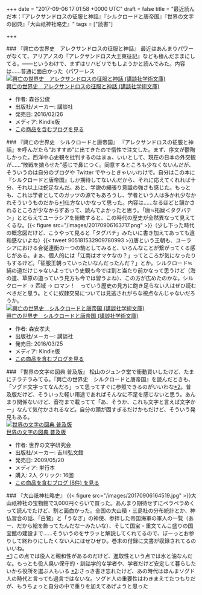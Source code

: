 
+++
date = "2017-09-06 17:01:58 +0000 UTC"
draft = false
title = "最近読んだ本：『アレクサンドロスの征服と神話』『シルクロードと唐帝国』『世界の文字の図典』『大山祇神社略史』"
tags = ["読書"]

+++
<div class="section">
    ### 『興亡の世界史　アレクサンドロスの征服と神話』
    最近はあんまりパワーがなくて、アリアノスの『アレクサンドロス大王東征記』なども積んだままにしてる。――というわけで、まずはリハビリでもしようかと読んでみた。内容は……普通に面白かった（パワーレス<div class="hatena-asin-detail"><a href="http://www.amazon.co.jp/exec/obidos/ASIN/B01BWMRJWG/bestylesnet-22/"><img src="https://images-fe.ssl-images-amazon.com/images/I/61wmDDr1FsL._SL160_.jpg" class="hatena-asin-detail-image" alt="興亡の世界史　アレクサンドロスの征服と神話 (講談社学術文庫)" title="興亡の世界史　アレクサンドロスの征服と神話 (講談社学術文庫)"/></a><div class="hatena-asin-detail-info"><a href="http://www.amazon.co.jp/exec/obidos/ASIN/B01BWMRJWG/bestylesnet-22/">興亡の世界史　アレクサンドロスの征服と神話 (講談社学術文庫)</a><ul><li><span class="hatena-asin-detail-label">作者:</span> 森谷公俊</li><li><span class="hatena-asin-detail-label">出版社/メーカー:</span> 講談社</li><li><span class="hatena-asin-detail-label">発売日:</span> 2016/02/26</li><li><span class="hatena-asin-detail-label">メディア:</span> Kindle版</li><li><a href="http://d.hatena.ne.jp/asin/B01BWMRJWG/bestylesnet-22" target="_blank">この商品を含むブログを見る</a></li></ul></div><div class="hatena-asin-detail-foot"></div></div>

</div>
<div class="section">
    ### 『興亡の世界史　シルクロードと唐帝国』
    『アレクサンドロスの征服と神話』を呼んだたら“おすすめ”に出てきたので惰性で注文した。まず、序文が鬱陶しかった。西洋中心史観を批判するのはまぁ、いいとして、現在の日本の外交観が……“敗戦を拗らせた”感じで鼻につく。同意するところも少なくないんだが、そういうのは自分のブログや Twitter でやっときゃいいわけで。自分はこの本に『シルクロードと唐帝国』しか期待してないんだから、それに応えてくれれば十分、それ以上は蛇足なんだ。あと、学説の縄張り意識の強さも感じた。もっとも、これは学者としてのガッツの源でもあろうし、学者という人は多かれ少なかれそういうものだから<a href="#f-3317ef37" name="fn-3317ef37" title="この点では役人と親和性があるのだけど、進取性という点では水と油なんだな。もっとも役人臭い保守的・訓詁学的な学者や、学者だけど安定して暮らしたいから役所を選ぶ人もいる">*1</a>仕方ないかなって思った。内容は……なるほどと頷かされるところが少なからずあって、読んでよかったと思う。「唐≒拓跋＜タグバチ＞」ととらえてユーラシアを俯瞰すると、この時代の歴史が全然異なって見えてくるな。{{< figure src="/images/20170906163717.png"  >}}（少し下った時代の概念図だけど、こうやって見ると「タグバチ」みたいに書き加えてあっても違和感ないよね）{{< tweet 905181532909780993 >}}唐という王朝も、ユーラシアにおける合従連衡の一つの駒としてみると、いろんなことが繋がってくる感じがある。まぁ、個人的には「江南はオマケなの？」ってところが気になったりもするけど。「征服王朝っていったいなんだったんだ？」とか。シルクロード≒絹の道だけじゃないよっていう史観も今では割と当たり前かなって思うけど（海の道、草原の道っていう見方も今では習うよね）、この方が広めたのかな。シルクロード → 西域 → ロマン！　っていう歴史の見方に飽き足らない人はぜひ読むべきだと思う。とくに奴隷交易については見逃されがちな視点なんじゃないだろうか。<div class="hatena-asin-detail"><a href="http://www.amazon.co.jp/exec/obidos/ASIN/B01D06QMJS/bestylesnet-22/"><img src="https://images-fe.ssl-images-amazon.com/images/I/519R9JLrjGL._SL160_.jpg" class="hatena-asin-detail-image" alt="興亡の世界史　シルクロードと唐帝国 (講談社学術文庫)" title="興亡の世界史　シルクロードと唐帝国 (講談社学術文庫)"/></a><div class="hatena-asin-detail-info"><a href="http://www.amazon.co.jp/exec/obidos/ASIN/B01D06QMJS/bestylesnet-22/">興亡の世界史　シルクロードと唐帝国 (講談社学術文庫)</a><ul><li><span class="hatena-asin-detail-label">作者:</span> 森安孝夫</li><li><span class="hatena-asin-detail-label">出版社/メーカー:</span> 講談社</li><li><span class="hatena-asin-detail-label">発売日:</span> 2016/03/25</li><li><span class="hatena-asin-detail-label">メディア:</span> Kindle版</li><li><a href="http://d.hatena.ne.jp/asin/B01D06QMJS/bestylesnet-22" target="_blank">この商品を含むブログを見る</a></li></ul></div><div class="hatena-asin-detail-foot"></div></div>

</div>
<div class="section">
    ### 『世界の文字の図典 普及版』
    松山のジュンク堂で衝動買いしたけど、たまにチラチラみてる。『興亡の世界史　シルクロードと唐帝国』を読んだときも、「ソグド文字ってなんだろ」って思ってすぐに参照できるのがいいわな<a href="#f-25af955f" name="fn-25af955f" title="さっき書き忘れたけど、あの時代はほんまソグド人の時代と言っても過言ではないな。ソグド人の重要性はわきまえてたつもりだが、もうちょっと自分の中で重りを加えてあげようと思った">*2</a>。普及版だけど、そういった軽い用途であればそんなに不足を感じないと思う。あんまり関係ないけど、音符まで載ってて「あ、そうか、これも文字と言えば文字かー」なんて気付かされるなど。自分の頭が固すぎるだけかもだけど、そういう発見もある。<div class="hatena-asin-detail"><a href="http://www.amazon.co.jp/exec/obidos/ASIN/4642014519/bestylesnet-22/"><img src="https://images-fe.ssl-images-amazon.com/images/I/51udbXLlfgL._SL160_.jpg" class="hatena-asin-detail-image" alt="世界の文字の図典 普及版" title="世界の文字の図典 普及版"/></a><div class="hatena-asin-detail-info"><a href="http://www.amazon.co.jp/exec/obidos/ASIN/4642014519/bestylesnet-22/">世界の文字の図典 普及版</a><ul><li><span class="hatena-asin-detail-label">作者:</span> 世界の文字研究会</li><li><span class="hatena-asin-detail-label">出版社/メーカー:</span> 吉川弘文館</li><li><span class="hatena-asin-detail-label">発売日:</span> 2009/05/20</li><li><span class="hatena-asin-detail-label">メディア:</span> 単行本</li><li><span class="hatena-asin-detail-label">購入</span>: 2人 <span class="hatena-asin-detail-label">クリック</span>: 16回</li><li><a href="http://d.hatena.ne.jp/asin/4642014519/bestylesnet-22" target="_blank">この商品を含むブログ (8件) を見る</a></li></ul></div><div class="hatena-asin-detail-foot"></div></div>

</div>
<div class="section">
    ### 『大山祇神社略史』
    {{< figure src="/images/20170906164519.jpg"  >}}大山祇神社の宝物館で3,000円ぐらいで買った。あんまり期待せずにペラペラめくって読んでたけど、割と面白かった。全国の大山積・三島社の分布統計とか、神仏習合の話、「白鷺」と「うなぎ」の神使、参拝した帝国海軍の軍人の一覧（あー、だから絵を飾ってたんだなーみたいな）、そして国宝・重文てんこ盛りの国宝館の建設まで……そういうのをサラッと解説してくれてるので、ぼーっとお参りして終わりにしたくない人にはぜひぜひ。巻末の付録に文書が収録されてるのいいね。

</div><div class="footnote">
<a href="#fn-3317ef37" name="f-3317ef37" class="footnote-number">*1</a><span class="footnote-delimiter">:</span><span class="footnote-text">この点では役人と親和性があるのだけど、進取性という点では水と油なんだな。もっとも役人臭い保守的・訓詁学的な学者や、学者だけど安定して暮らしたいから役所を選ぶ人もいる</span>
<a href="#fn-25af955f" name="f-25af955f" class="footnote-number">*2</a><span class="footnote-delimiter">:</span><span class="footnote-text">さっき書き忘れたけど、あの時代はほんまソグド人の時代と言っても過言ではないな。ソグド人の重要性はわきまえてたつもりだが、もうちょっと自分の中で重りを加えてあげようと思った</span>
</div>

